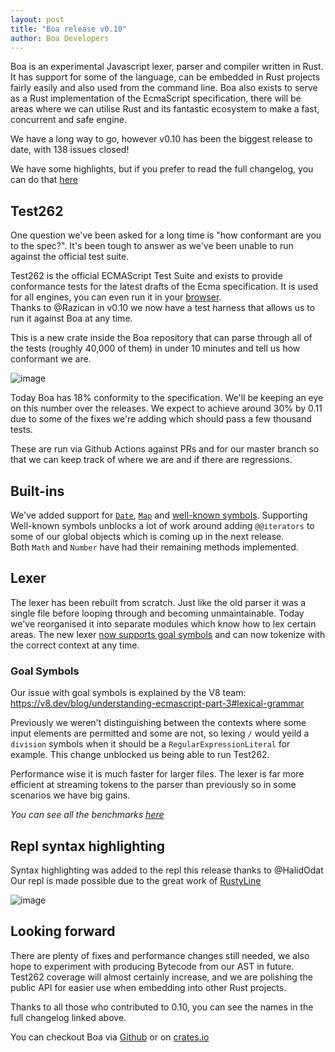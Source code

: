 ```yaml
---
layout: post
title: "Boa release v0.10"
author: Boa Developers
---
```


Boa is an experimental Javascript lexer, parser and compiler written in Rust. It has support for some of the language, can be embedded in Rust projects fairly easily and also used from the command line.
Boa also exists to serve as a Rust implementation of the EcmaScript specification, there will be areas where we can utilise Rust and its fantastic ecosystem to make a fast, concurrent and safe engine.

We have a long way to go, however v0.10 has been the biggest release to date, with 138 issues closed!

We have some highlights, but if you prefer to read the full changelog, you can do that [here](https://github.com/boa-dev/boa/blob/master/CHANGELOG.md)

## Test262

One question we've been asked for a long time is "how conformant are you to the spec?". It's been tough to answer as we've been unable to run against the official test suite.

Test262 is the official ECMAScript Test Suite and exists to provide conformance tests for the latest drafts of the Ecma specification. It is used for all engines, you can even run it in your [browser](https://bakkot.github.io/test262-web-runner/).  
Thanks to @Razican in v0.10 we now have a test harness that allows us to run it against Boa at any time.

This is a new crate inside the Boa repository that can parse through all of the tests (roughly 40,000 of them) in under 10 minutes and tell us how conformant we are.

![image](/images/2020-10-02/test262-screenshot.png)

Today Boa has <span class="x x-first x-last">18</span>% conformity to the specification. We'll be keeping an eye on this number over the releases. We expect to achieve around 30% by 0.11 due to some of the fixes we're adding which should pass a few thousand tests.

These are run via Github Actions against PRs and for our master branch so that we can keep track of where we are and if there are regressions.

## Built-ins

We've added support for [`Date`](https://developer.mozilla.org/en-US/docs/Web/JavaScript/Reference/Global_Objects/Date), [`Map`](https://developer.mozilla.org/en-US/docs/Web/JavaScript/Reference/Global_Objects/Map) and [well-known symbols](https://developer.mozilla.org/en-US/docs/Web/JavaScript/Reference/Global_Objects/Symbol). Supporting Well-known symbols unblocks a lot of work around adding `@@iterators` to some of our global objects which is coming up in the next release.  
Both `Math` and `Number` have had their remaining methods implemented.

## Lexer

The lexer has been rebuilt from scratch. Just like the old parser it was a single file before looping through and becoming unmaintainable. Today we've reorganised it into separate modules which know how to lex certain areas. The new lexer [now supports goal symbols](https://github.com/boa-dev/boa/issues/294) and can now tokenize with the correct context at any time.

### Goal Symbols

Our issue with goal symbols is explained by the V8 team:
<https://v8.dev/blog/understanding-ecmascript-part-3#lexical-grammar>

Previously we weren't distinguishing between the contexts where some input elements are permitted and some are not, so lexing `/` would yeild a `division` symbols when it should be a `RegularExpressionLiteral` for example. This change unblocked us being able to run Test262.

Performance wise it is much faster for larger files. The lexer is far more efficient at streaming tokens to the parser than previously so in some scenarios we have big gains.

_You can see all the benchmarks [here](https://boa-dev.github.io/boa/dev/bench/)_

## Repl syntax highlighting

Syntax highlighting was added to the repl this release thanks to @HalidOdat  
Our repl is made possible due to the great work of [RustyLine](https://github.com/kkawakam/rustyline)

![image](/images/2020-10-02/syntaxHighlighting.gif)

## Looking forward

There are plenty of fixes and performance changes still needed, we also hope to experiment with producing Bytecode from our AST in future. Test262 coverage will almost certainly increase, and we are polishing the public API for easier use when embedding into other Rust projects.

Thanks to all those who contributed to 0.10, you can see the names in the full changelog linked above.

You can checkout Boa via [Github](https://github.com/boa-dev/boa) or on [crates.io](https://crates.io/crates/Boa)
